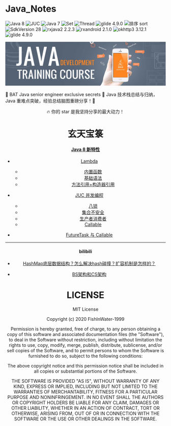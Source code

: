 # Java_Notes

![Java 8](https://img.shields.io/badge/Java-8-orange.svg?style=flat)
![JUC](https://img.shields.io/badge/juc-高并发-green.svg?style=flat)
![Java 7](https://img.shields.io/badge/Java-7-red.svg?style=flat)
![Set](https://img.shields.io/badge/set-集合-grown.svg?style=flat)
![Thread](https://img.shields.io/badge/Thread-线程池-blue.svg?style=flat)
![glide 4.9.0](https://img.shields.io/badge/哈希表-HashTable-green.svg?style=flat)
![排序 sort](https://img.shields.io/badge/注解-annotation-orange.svg?style=flat)
![SdkVersion 28](https://img.shields.io/badge/反射-invoke-green.svg?style=flat)
![rxjava2 2.2.3](https://img.shields.io/badge/接口-interface-red.svg?style=flat)
![rxandroid 2.1.0](https://img.shields.io/badge/类-class-grown.svg?style=flat)
![okhttp3 3.12.1](https://img.shields.io/badge/URL-网络-blue.svg?style=flat)
![glide 4.9.0](https://img.shields.io/badge/面试-interview-green.svg?style=flat)



![java](https://github.com/FishInWater-1999/Java_Notes/blob/master/java_bac.jpg)



🚀 BAT Java senior engineer exclusive secrets 🐂 Java 技术栈总结与归纳，Java 重难点突破，经验总结脑图重磅分享！🐂



<center>🔥 你的 star 是我坚持分享的最大动力！<center>



# 玄天宝箓



#### [Java 8 新特性](https://github.com/FishInWater-1999/Java_Notes/tree/master/Java8%20新特性)

- [Lambda](https://github.com/FishInWater-1999/Java_Notes/tree/master/Java8%20%E6%96%B0%E7%89%B9%E6%80%A7/Lambda)
  - [内置函数](https://github.com/FishInWater-1999/Java_Notes/tree/master/Java8%20%E6%96%B0%E7%89%B9%E6%80%A7/Lambda/%E5%86%85%E7%BD%AE%E5%87%BD%E6%95%B0)
  - [基础语法](https://github.com/FishInWater-1999/Java_Notes/tree/master/Java8%20%E6%96%B0%E7%89%B9%E6%80%A7/Lambda/%E5%9F%BA%E7%A1%80%E8%AF%AD%E6%B3%95)
  - [方法引用+构造器引用](https://github.com/FishInWater-1999/Java_Notes/tree/master/Java8%20%E6%96%B0%E7%89%B9%E6%80%A7/Lambda/%E6%96%B9%E6%B3%95%E5%BC%95%E7%94%A8%2B%E6%9E%84%E9%80%A0%E5%99%A8%E5%BC%95%E7%94%A8)

- [JUC 并发编程](https://github.com/FishInWater-1999/Java_Notes/tree/master/Concurrent%20%E5%B9%B6%E5%8F%91)
  - [八锁](https://github.com/FishInWater-1999/Java_Notes/tree/master/Concurrent%20%E5%B9%B6%E5%8F%91/%E5%85%AB%E9%94%81)
  - [集合不安全](https://github.com/FishInWater-1999/Java_Notes/tree/master/Concurrent%20%E5%B9%B6%E5%8F%91/%E9%9B%86%E5%90%88%E4%B8%8D%E5%AE%89%E5%85%A8)
  - [生产者消费者](https://github.com/FishInWater-1999/Java_Notes/tree/master/Concurrent%20%E5%B9%B6%E5%8F%91/%E7%94%9F%E4%BA%A7%E8%80%85_%E6%B6%88%E8%B4%B9%E8%80%85)
  - [Callable](https://github.com/FishInWater-1999/Java_Notes/tree/master/Concurrent%20%E5%B9%B6%E5%8F%91/Callable)

- [FutureTask 与 Callable](https://github.com/FishInWater-1999/Java_Notes/tree/master/Concurrent并发/Callable)

----------------------------------------------------------------------------------------------------------------------------------
  
#### bilibili
  
  - [HashMap底层数据结构？怎么解决hash碰撞？扩容机制是怎样的？](https://github.com/hornhuang/Java_Notes/blob/master/bilibili/2021/06/HashMap%E5%BA%95%E5%B1%82%E6%95%B0%E6%8D%AE%E7%BB%93%E6%9E%84%EF%BC%9F%E6%80%8E%E4%B9%88%E8%A7%A3%E5%86%B3hash%E7%A2%B0%E6%92%9E%EF%BC%9F%E6%89%A9%E5%AE%B9%E6%9C%BA%E5%88%B6%E6%98%AF%E6%80%8E%E6%A0%B7%E7%9A%84%EF%BC%9F)

  - [BS架构和CS架构](https://github.com/hornhuang/Java_Notes/blob/master/bilibili/2021/06/BS%E6%9E%B6%E6%9E%84%E5%92%8CCS%E6%9E%B6%E6%9E%84)

# LICENSE

MIT License

Copyright (c) 2020 FishInWater-1999

Permission is hereby granted, free of charge, to any person obtaining a copy
of this software and associated documentation files (the "Software"), to deal
in the Software without restriction, including without limitation the rights
to use, copy, modify, merge, publish, distribute, sublicense, and/or sell
copies of the Software, and to permit persons to whom the Software is
furnished to do so, subject to the following conditions:

The above copyright notice and this permission notice shall be included in all
copies or substantial portions of the Software.

THE SOFTWARE IS PROVIDED "AS IS", WITHOUT WARRANTY OF ANY KIND, EXPRESS OR
IMPLIED, INCLUDING BUT NOT LIMITED TO THE WARRANTIES OF MERCHANTABILITY,
FITNESS FOR A PARTICULAR PURPOSE AND NONINFRINGEMENT. IN NO EVENT SHALL THE
AUTHORS OR COPYRIGHT HOLDERS BE LIABLE FOR ANY CLAIM, DAMAGES OR OTHER
LIABILITY, WHETHER IN AN ACTION OF CONTRACT, TORT OR OTHERWISE, ARISING FROM,
OUT OF OR IN CONNECTION WITH THE SOFTWARE OR THE USE OR OTHER DEALINGS IN THE
SOFTWARE.

